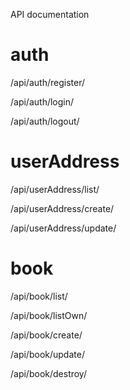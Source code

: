 API documentation

# auth

/api/auth/register/

/api/auth/login/

/api/auth/logout/


# userAddress

/api/userAddress/list/

/api/userAddress/create/

/api/userAddress/update/


# book

/api/book/list/

/api/book/listOwn/

/api/book/create/

/api/book/update/

/api/book/destroy/